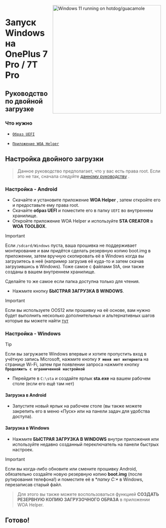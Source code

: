 <img align="right" src="https://github.com/n00b69/woa-op7/blob/main/op7.png" width="350" alt="Windows 11 running on hotdog/guacamole">

# Запуск Windows на OnePlus 7 Pro / 7T Pro

## Руководство по двойной загрузке

### Что нужно
- [`Образ UEFI`](https://github.com/n00b69/woa-op7/releases/tag/UEFI)

- [`Приложение WOA Helper`](https://github.com/n00b69/woa-helper/releases/tag/APK)

## Настройка двойного загрузки
> Данное руководство предполагает, что у вас есть права root. Если это не так, сначала следуйте [данному руководству](2-root-ru.md) .

### Настройка - Android
- Скачайте и установите приложение **WOA Helper** , затем откройте его и предоставьте ему права root.
- Скачайте **образ UEFI** и поместите его в папку `UEFI` во внутреннем хранилище.
- Откройте приложение WOA Helper и используйте **STA CREATOR** в **WOA TOOLBOX**.
> [!Important]
> Если `/sdcard/Windows` пуста, ваша прошивка не поддерживает монтирование и вам придётся сделать резервную копию boot.img в приложении, затем вручную скопировать её в Windows когда вы загрузитесь в неё (например загрузив её куда-то и затем скачав загрузившись в Windows). Тоже самое с файлами StA, они также созданы в вашем внутреннем хранилище.
>
> Сделайте то же самое если папка доступна только для чтения.
- Нажмите кнопку **БЫСТРАЯ ЗАГРУЗКА В WINDOWS**.

> [!Important]
> Если вы используете OOS12 или прошивку на её основе, вам нужно будет выполнить несколько дополнительных и альтернативных шагов которые вы можете найти [тут](troubleshooting-ru.md#Я-хочу-использовать-Windows-используя-OOS12)

### Настройка - Windows
> [!Tip]
> Если вы загружаете Windows впервые и хотите пропустить вход в учётную запись Microsoft, нажмите кнопку **`У меня нет интернета`** на странице Wi-Fi, затем при появлении запроса нажмите кнопку **`Продолжить с ограниченной настройкой`** 
- Перейдите в `C:\sta` и создайте ярлык **sta.exe** на вашем рабочем столе (если его ещё там нет)

#### Загрузка в Android
- Запустите новый ярлык на рабочем столе (вы также можете закрепить его в меню «Пуск» или на панели задач для удобства доступа).

#### Загрузка в Windows
- Нажмите **БЫСТРАЯ ЗАГРУЗКА В WINDOWS** внутри приложения или используйте недавно созданный переключатель на панели быстрых настроек.

>[!Important]
> Если вы когда-либо обновите или смените прошивку Android, обязательно создайте новую резервную копию **boot.img** (после рутирования телефона!) и поместите её в **папку C:\** в Windows, перезаписав старый файл.

> Для этого вы также можете воспользоваться функцией **СОЗДАТЬ РЕЗЕРВНУЮ КОПИЮ ЗАГРУЗОЧНОГО ОБРАЗА** в приложении WOA Helper.

## Готово! 








